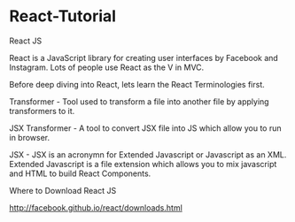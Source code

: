 # React-Tutorial

React JS

React is a JavaScript library for creating user interfaces by Facebook and Instagram. Lots of people use React as the V in MVC.

Before deep diving into React, lets learn the React Terminologies first.

Transformer - Tool used to transform a file into another file by applying transformers to it.

JSX Transformer - A tool to convert JSX file into JS which allow you to run in browser.

JSX - JSX is an acronymn for Extended Javascript or Javascript as an XML. Extended Javascript is a file extension which allows you to mix javascript and HTML to build React Components.

Where to Download React JS

http://facebook.github.io/react/downloads.html
